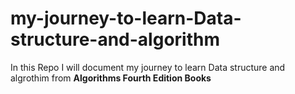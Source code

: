 # my-journey-to-learn-Data-structure-and-algorithm
In this Repo I will document my journey to learn Data structure and algrothim from **Algorithms Fourth Edition Books**
